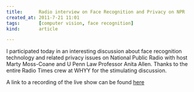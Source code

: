 ```yaml
---
title:      Radio interview on Face Recognition and Privacy on NPR
created_at: 2011-7-21 11:01
tags:       [computer vision, face recognition]
kind:       article

---
```


I participated today in an interesting discussion about face recognition technology and related privacy issues on National Public Radio with host Marty Moss-Coane and U Penn Law Professor Anita Allen.  Thanks to the entire Radio Times crew at WHYY for the stimulating discussion.


A link to a recording of the live show can be found [here](http://goo.gl/GfNup)
